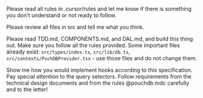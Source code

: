 Please read all rules in .cursor/rules and let me know if there is something you don't understand or not ready to follow.

Please review all files in src and tell me what you think.

Please read TDD.md, COMPONENTS.md, and DAL.md, and build this thing out. Make sure you follow all the rules provided. Some important files already exist: `src/types/index.ts`, `src/lib/db.ts`, `src/contexts/PuchDBProvider.tsx` - use those files and do not change them.

Show me how you would implement hooks according to this specification. Pay special attention to the query selectors. Follow requirements from the technical design documents and from the rules @pouchdb.mdc carefully and to the letter!  

